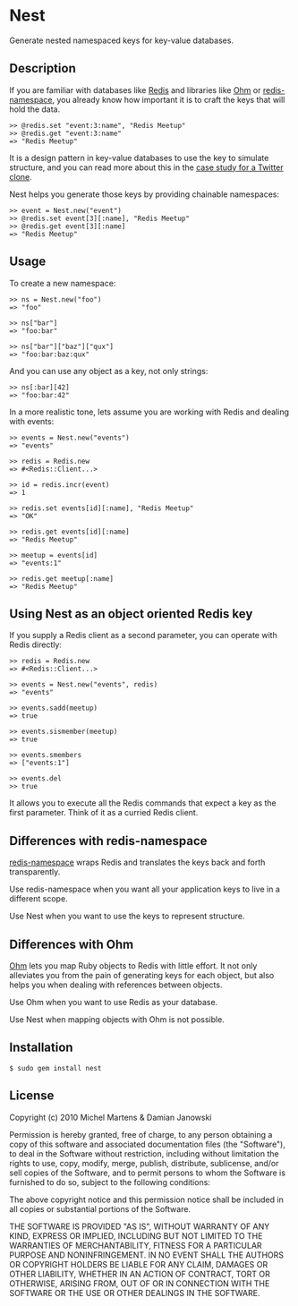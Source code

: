 Nest
====

Generate nested namespaced keys for key-value databases.

Description
-----------

If you are familiar with databases like
[Redis](http://code.google.com/p/redis) and
libraries like [Ohm](http://ohm.keyvalue.org) or
[redis-namespace](http://github.com/defunkt/redis-namespace), you
already know how important it is to craft the keys that will hold the
data.

    >> @redis.set "event:3:name", "Redis Meetup"
    >> @redis.get "event:3:name"
    => "Redis Meetup"

It is a design pattern in key-value databases to use the key to simulate
structure, and you can read more about this in the [case study for a
Twitter clone](http://code.google.com/p/redis/wiki/TwitterAlikeExample).

Nest helps you generate those keys by providing chainable namespaces:

    >> event = Nest.new("event")
    >> @redis.set event[3][:name], "Redis Meetup"
    >> @redis.get event[3][:name]
    => "Redis Meetup"

Usage
-----

To create a new namespace:

    >> ns = Nest.new("foo")
    => "foo"

    >> ns["bar"]
    => "foo:bar"

    >> ns["bar"]["baz"]["qux"]
    => "foo:bar:baz:qux"

And you can use any object as a key, not only strings:

    >> ns[:bar][42]
    => "foo:bar:42"

In a more realistic tone, lets assume you are working with Redis and
dealing with events:

    >> events = Nest.new("events")
    => "events"

    >> redis = Redis.new
    => #<Redis::Client...>

    >> id = redis.incr(event)
    => 1

    >> redis.set events[id][:name], "Redis Meetup"
    => "OK"

    >> redis.get events[id][:name]
    => "Redis Meetup"

    >> meetup = events[id]
    => "events:1"

    >> redis.get meetup[:name]
    => "Redis Meetup"

Using Nest as an object oriented Redis key
------------------------------------------

If you supply a Redis client as a second parameter, you can operate with
Redis directly:

    >> redis = Redis.new
    => #<Redis::Client...>

    >> events = Nest.new("events", redis)
    => "events"

    >> events.sadd(meetup)
    => true

    >> events.sismember(meetup)
    => true

    >> events.smembers
    => ["events:1"]

    >> events.del
    >> true

It allows you to execute all the Redis commands that expect a key as the
first parameter. Think of it as a curried Redis client.

Differences with redis-namespace
--------------------------------

[redis-namespace](http://github.com/defunkt/redis-namespace) wraps Redis
and translates the keys back and forth transparently.

Use redis-namespace when you want all your application keys to live in a
different scope.

Use Nest when you want to use the keys to represent structure.

Differences with Ohm
--------------------

[Ohm](http://ohm.keyvalue.org) lets you map Ruby objects to Redis with
little effort. It not only alleviates you from the pain of generating
keys for each object, but also helps you when dealing with references
between objects.

Use Ohm when you want to use Redis as your database.

Use Nest when mapping objects with Ohm is not possible.

Installation
------------

    $ sudo gem install nest

License
-------

Copyright (c) 2010 Michel Martens & Damian Janowski

Permission is hereby granted, free of charge, to any person
obtaining a copy of this software and associated documentation
files (the "Software"), to deal in the Software without
restriction, including without limitation the rights to use,
copy, modify, merge, publish, distribute, sublicense, and/or sell
copies of the Software, and to permit persons to whom the
Software is furnished to do so, subject to the following
conditions:

The above copyright notice and this permission notice shall be
included in all copies or substantial portions of the Software.

THE SOFTWARE IS PROVIDED "AS IS", WITHOUT WARRANTY OF ANY KIND,
EXPRESS OR IMPLIED, INCLUDING BUT NOT LIMITED TO THE WARRANTIES
OF MERCHANTABILITY, FITNESS FOR A PARTICULAR PURPOSE AND
NONINFRINGEMENT. IN NO EVENT SHALL THE AUTHORS OR COPYRIGHT
HOLDERS BE LIABLE FOR ANY CLAIM, DAMAGES OR OTHER LIABILITY,
WHETHER IN AN ACTION OF CONTRACT, TORT OR OTHERWISE, ARISING
FROM, OUT OF OR IN CONNECTION WITH THE SOFTWARE OR THE USE OR
OTHER DEALINGS IN THE SOFTWARE.
